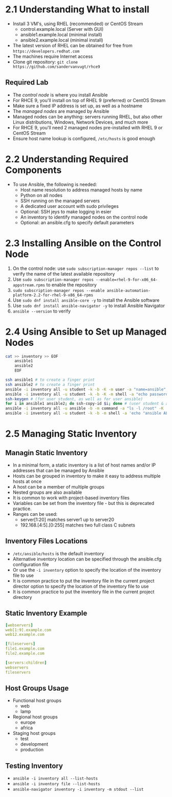 # 2.1 Understanding What to install
- Install 3 VM's, using RHEL (recommended)  or CentOS Stream
  - control.example.local (Server with GUI)
  - ansible1.example.local (minimal install)
  - ansible2.example.local (minimal install)
- The latest version of RHEL can be obtained for free from `https://developers.redhat.com`
- The machines require Internet access
- Clone git repository: `git clone https://github.com/sandervanvugt/rhce9`

## Required Lab
- The _control node_ is where you install Ansible
- For RHCE 9, you'll install on top of RHEL 9 (preferred) or CentOS Stream
- Make sure a fixed IP address is set up, as well as a hostname
- The _managed nodes_ are managed by Ansible
- Managed nodes can be anything: servers running RHEL, but also other Linux distributions, Windows, Network Devices, and much more
- For RHCE 9, you'll need 2 managed nodes pre-installed with RHEL 9 or CentOS Stream
- Ensure host name lookup is configured, `/etc/hosts` is good enough

# 2.2 Understanding Required Components
- To use Ansible, the following is needed:
  - Host name resolution to address managed hosts by name
  - Python on all nodes
  - SSH running on the managed servers
  - A dedicated user account with sudo privileges
  - Optional: SSH jeys to make logging in esier
  - An inventory to identify managed nodes on the control node
  - Optional: an ansible.cfg to specify default parameters

# 2.3 Installing Ansible on the Control Node
1. On the control node: use `sudo subscription-manager repos --list` to verify the name of the latest available repository
2. Use `sudo subscription-manager repos --enable=rhel-9-for-x86_64-appstream.rpms` to enable the repository
3. `sudo subscription-manager repos --enable ansible-automation-platform-2.2-for-rhel-9-x86_64-rpms`
4. Use `sudo dnf install ansible-core -y` to install the Ansible software
5. Use `sudo dnf install ansible-navigator -y` to install Ansible Navigator
6. `ansible --version` to verify

# 2.4 Using Ansible to Set up Managed Nodes
```bash
cat >> inventory >> EOF
    ansible1
    ansible2
    EOF

ssh ansible1 # to create a finger print 
ssh ansible2 # to create a finger print
ansible -i inventory all -u student -k -b -K -m user -a "name=ansible"
ansible -i inventory all -u student -k -b -K -m shell -a "echo password | passwd --stdin ansible"
ssh-keygen # (for user student, as well as for user ansible)
for i in ansible1 ansible2; do ssh-copy-id $i; done # (user student & ansible)
ansible -i inventory all -u ansible -b -m command -a "ls -l /root" -K
ansible -i inventory all -u student -k -b -m shell -a 'echo "ansible ALL=(ALL) NOPASSWD:ALL"' > /etc/sudoers.d/ansible
```

# 2.5 Managing Static Inventory
## Managin Static Inventory
- In a minimal form, a static inventory is a list of host names and/or IP addresses that can be managed by Ansible
- Hosts can be grouped in inventory to make it easy to address multiple hosts at once
- A host can be a member of multiple groups
- Nested groups are also available
- It is common to work with project-based inventory files
- Variables can be set from the inventory file - but this is deprecated practice.
- Ranges can be used:
  - server[1:20] matches server1 up to server20
  - 192.168.[4:5].[0:255] matches two full class C subnets

## Inventory Files Locations
- `/etc/ansible/hosts` is the default inventory
- Alternative inventory location can be specified through the ansible.cfg configuration file
- Or use the `-i inventory` option to specify the location of the inventory file to use
- It is common practice to put the inventory file in the current project director option to specify the location of the inventory file to use
- It is common practice to put the inventory file in the current project directory

## Static Inventory Example
```yaml
[webservers]
web[1:9].example.com
web12.example.com

[fileservers]
file1.example.com
file2.example.com

[servers:children]
webservers
fileservers
```

## Host Groups Usage
- Functional host groups
  - web
  - lamp
- Regional host groups
  - europe
  - africa
- Staging host groups
  - test
  - development
  - production

## Testing Inventory
- `ansible -i inventory all --list-hosts`
- `ansible -i inventory file --list-hosts`
- `ansible-navigator inventory -i inventory -m stdout --list`